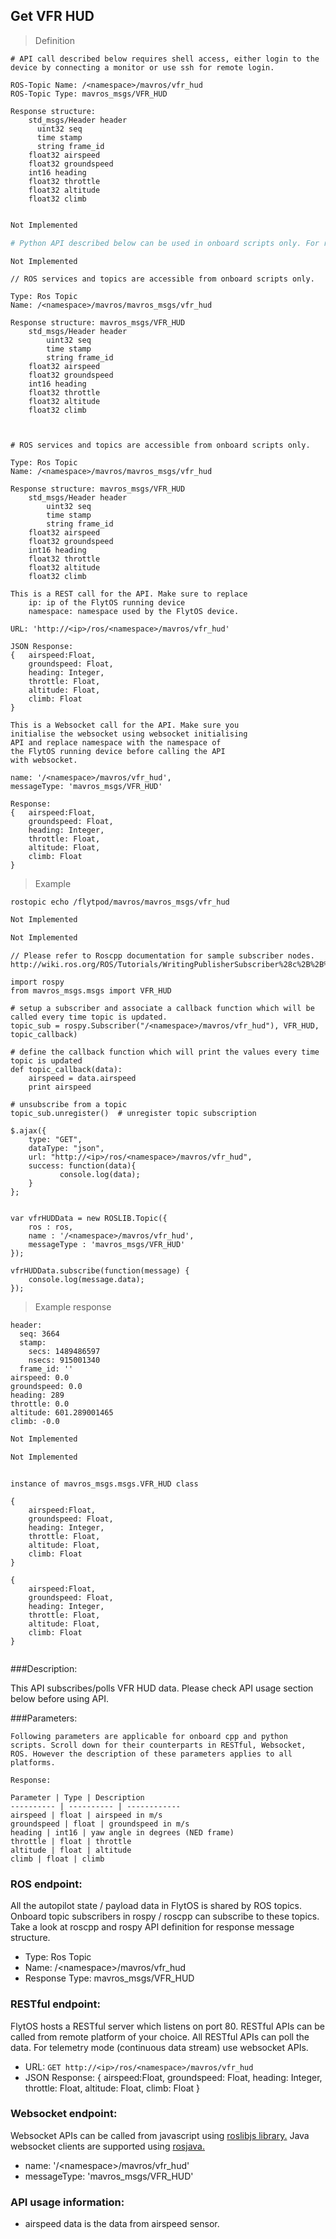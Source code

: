 ## Get VFR HUD



> Definition

```shell
# API call described below requires shell access, either login to the device by connecting a monitor or use ssh for remote login.

ROS-Topic Name: /<namespace>/mavros/vfr_hud
ROS-Topic Type: mavros_msgs/VFR_HUD

Response structure:
    std_msgs/Header header
      uint32 seq
      time stamp
      string frame_id
    float32 airspeed
    float32 groundspeed
    int16 heading
    float32 throttle
    float32 altitude
    float32 climb


```

```cpp
Not Implemented
```

```python
# Python API described below can be used in onboard scripts only. For remote scripts you can use http client libraries to call FlytOS REST endpoints from python.

Not Implemented
```

```cpp--ros
// ROS services and topics are accessible from onboard scripts only.

Type: Ros Topic
Name: /<namespace>/mavros/mavros_msgs/vfr_hud

Response structure: mavros_msgs/VFR_HUD
    std_msgs/Header header
        uint32 seq
        time stamp
        string frame_id
    float32 airspeed
    float32 groundspeed
    int16 heading
    float32 throttle
    float32 altitude
    float32 climb



```

```python--ros
# ROS services and topics are accessible from onboard scripts only.

Type: Ros Topic
Name: /<namespace>/mavros/mavros_msgs/vfr_hud

Response structure: mavros_msgs/VFR_HUD
    std_msgs/Header header
        uint32 seq
        time stamp
        string frame_id
    float32 airspeed
    float32 groundspeed
    int16 heading
    float32 throttle
    float32 altitude
    float32 climb
```

```javascript--REST
This is a REST call for the API. Make sure to replace 
    ip: ip of the FlytOS running device
    namespace: namespace used by the FlytOS device.

URL: 'http://<ip>/ros/<namespace>/mavros/vfr_hud'

JSON Response:
{   airspeed:Float,
    groundspeed: Float,
    heading: Integer,
    throttle: Float,
    altitude: Float,
    climb: Float
}

```

```javascript--Websocket
This is a Websocket call for the API. Make sure you 
initialise the websocket using websocket initialising 
API and replace namespace with the namespace of 
the FlytOS running device before calling the API 
with websocket.

name: '/<namespace>/mavros/vfr_hud',
messageType: 'mavros_msgs/VFR_HUD'

Response:
{   airspeed:Float,
    groundspeed: Float,
    heading: Integer,
    throttle: Float,
    altitude: Float,
    climb: Float
}

```


> Example

```shell
rostopic echo /flytpod/mavros/mavros_msgs/vfr_hud
```

```cpp
Not Implemented
```

```python
Not Implemented
```

```cpp--ros
// Please refer to Roscpp documentation for sample subscriber nodes. http://wiki.ros.org/ROS/Tutorials/WritingPublisherSubscriber%28c%2B%2B%29
```

```python--ros
import rospy
from mavros_msgs.msgs import VFR_HUD

# setup a subscriber and associate a callback function which will be called every time topic is updated.
topic_sub = rospy.Subscriber("/<namespace>/mavros/vfr_hud"), VFR_HUD, topic_callback)

# define the callback function which will print the values every time topic is updated
def topic_callback(data):
    airspeed = data.airspeed
    print airspeed

# unsubscribe from a topic
topic_sub.unregister()  # unregister topic subscription
```

```javascript--REST
$.ajax({
    type: "GET",
    dataType: "json",
    url: "http://<ip>/ros/<namespace>/mavros/vfr_hud",  
    success: function(data){
           console.log(data);
    }
};


```

```javascript--Websocket
var vfrHUDData = new ROSLIB.Topic({
    ros : ros,
    name : '/<namespace>/mavros/vfr_hud',
    messageType : 'mavros_msgs/VFR_HUD'
});

vfrHUDData.subscribe(function(message) {
    console.log(message.data);
});
```


> Example response

```shell
header: 
  seq: 3664
  stamp: 
    secs: 1489486597
    nsecs: 915001340
  frame_id: ''
airspeed: 0.0
groundspeed: 0.0
heading: 289
throttle: 0.0
altitude: 601.289001465
climb: -0.0
```

```cpp
Not Implemented
```

```python
Not Implemented
```

```cpp--ros
```

```python--ros
instance of mavros_msgs.msgs.VFR_HUD class

```

```javascript--REST
{
    airspeed:Float,
    groundspeed: Float,
    heading: Integer,
    throttle: Float,
    altitude: Float,
    climb: Float
}

```

```javascript--Websocket
{
    airspeed:Float,
    groundspeed: Float,
    heading: Integer,
    throttle: Float,
    altitude: Float,
    climb: Float
}


```



###Description:

This API subscribes/polls VFR HUD data.  Please check API usage section below before using API.

###Parameters:
    
    Following parameters are applicable for onboard cpp and python scripts. Scroll down for their counterparts in RESTful, Websocket, ROS. However the description of these parameters applies to all platforms. 
    
    Response:
    
    Parameter | Type | Description
    ---------- | ---------- | ------------
    airspeed | float | airspeed in m/s
    groundspeed | float | groundspeed in m/s
    heading | int16 | yaw angle in degrees (NED frame)
    throttle | float | throttle
    altitude | float | altitude
    climb | float | climb

### ROS endpoint:
All the autopilot state / payload data in FlytOS is shared by ROS topics. Onboard topic subscribers in rospy / roscpp can subscribe to these topics. Take a look at roscpp and rospy API definition for response message structure. 

* Type: Ros Topic</br> 
* Name: /\<namespace\>/mavros/vfr_hud</br>
* Response Type: mavros_msgs/VFR_HUD

### RESTful endpoint:
FlytOS hosts a RESTful server which listens on port 80. RESTful APIs can be called from remote platform of your choice. All RESTful APIs can poll the data. For telemetry mode (continuous data stream) use websocket APIs.

* URL: ``GET http://<ip>/ros/<namespace>/mavros/vfr_hud``
* JSON Response:
{
    airspeed:Float,
    groundspeed: Float,
    heading: Integer,
    throttle: Float,
    altitude: Float,
    climb: Float
}


### Websocket endpoint:
Websocket APIs can be called from javascript using  [roslibjs library.](https://github.com/RobotWebTools/roslibjs) 
Java websocket clients are supported using [rosjava.](http://wiki.ros.org/rosjava)

* name: '/\<namespace\>/mavros/vfr_hud'</br>
* messageType: 'mavros_msgs/VFR_HUD'

### API usage information:

* airspeed data is the data from airspeed sensor.